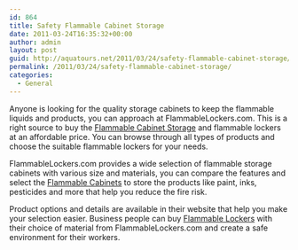 ```yaml
---
id: 864
title: Safety Flammable Cabinet Storage
date: 2011-03-24T16:35:32+00:00
author: admin
layout: post
guid: http://aquatours.net/2011/03/24/safety-flammable-cabinet-storage/
permalink: /2011/03/24/safety-flammable-cabinet-storage/
categories:
  - General
---
```

Anyone is looking for the quality storage cabinets to keep the flammable liquids and products, you can approach at FlammableLockers.com. This is a right source to buy the [Flammable Cabinet Storage](http://www.flammablelockers.com/) and flammable lockers at an affordable price. You can browse through all types of products and choose the suitable flammable lockers for your needs.

FlammableLockers.com provides a wide selection of flammable storage cabinets with various size and materials, you can compare the features and select the [Flammable Cabinets](http://www.flammablelockers.com/) to store the products like paint, inks, pesticides and more that help you reduce the fire risk.

Product options and details are available in their website that help you make your selection easier. Business people can buy [Flammable Lockers](http://www.flammablelockers.com/) with their choice of material from FlammableLockers.com and create a safe environment for their workers.